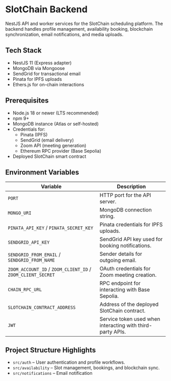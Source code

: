 # SlotChain Backend

NestJS API and worker services for the SlotChain scheduling platform. The backend handles profile management, availability booking, blockchain synchronization, email notifications, and media uploads.

## Tech Stack

- NestJS 11 (Express adapter)
- MongoDB via Mongoose
- SendGrid for transactional email
- Pinata for IPFS uploads
- Ethers.js for on-chain interactions

## Prerequisites

- Node.js 18 or newer (LTS recommended)
- npm 9+
- MongoDB instance (Atlas or self-hosted)
- Credentials for:
  - Pinata (IPFS)
  - SendGrid (email delivery)
  - Zoom API (meeting generation)
  - Ethereum RPC provider (Base Sepolia)
- Deployed SlotChain smart contract

## Environment Variables

| Variable                                                    | Description                                                |
| ----------------------------------------------------------- | ---------------------------------------------------------- |
| `PORT`                                                      | HTTP port for the API server.                              |
| `MONGO_URI`                                                 | MongoDB connection string.                                 |
| `PINATA_API_KEY` / `PINATA_SECRET_KEY`                      | Pinata credentials for IPFS uploads.                       |
| `SENDGRID_API_KEY`                                          | SendGrid API key used for booking notifications.           |
| `SENDGRID_FROM_EMAIL` / `SENDGRID_FROM_NAME`                | Sender details for outgoing email.                         |
| `ZOOM_ACCOUNT_ID` / `ZOOM_CLIENT_ID` / `ZOOM_CLIENT_SECRET` | OAuth credentials for Zoom meeting creation.               |
| `CHAIN_RPC_URL`                                             | RPC endpoint for interacting with Base Sepolia.            |
| `SLOTCHAIN_CONTRACT_ADDRESS`                                | Address of the deployed SlotChain contract.                |
| `JWT`                                                       | Service token used when interacting with third-party APIs. |

## Project Structure Highlights

- `src/auth` – User authentication and profile workflows.
- `src/availability` – Slot management, bookings, and blockchain sync.
- `src/notifications` – Email notification
